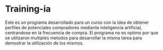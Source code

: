# Training-ia
Este es un programa desarrollado para un curso con la idea de obtener perfiles de potenciales compradores mediante inteligencia artificial, centrandose en la frecuencia de compra. El programa no es optimo por que se utilizaron multiples metodos para desarrollar la misma tarea para demostrar la utilización de los mismos.
